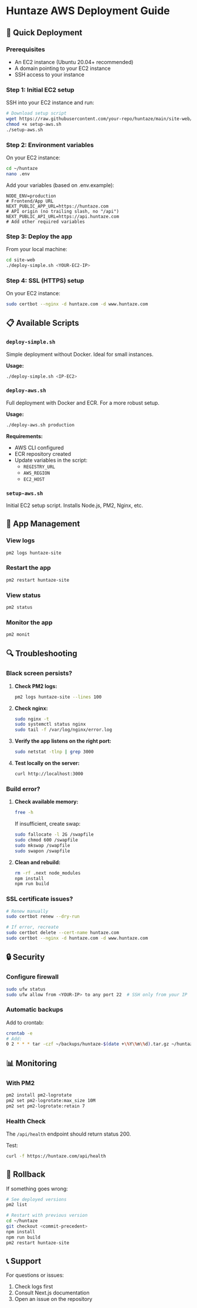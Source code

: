 # Huntaze AWS Deployment Guide

## 🚀 Quick Deployment

### Prerequisites
- An EC2 instance (Ubuntu 20.04+ recommended)
- A domain pointing to your EC2 instance
- SSH access to your instance

### Step 1: Initial EC2 setup

SSH into your EC2 instance and run:

```bash
# Download setup script
wget https://raw.githubusercontent.com/your-repo/huntaze/main/site-web/setup-aws.sh
chmod +x setup-aws.sh
./setup-aws.sh
```

### Step 2: Environment variables

On your EC2 instance:

```bash
cd ~/huntaze
nano .env
```

Add your variables (based on .env.example):

```env
NODE_ENV=production
# Frontend/App URL
NEXT_PUBLIC_APP_URL=https://huntaze.com
# API origin (no trailing slash, no "/api")
NEXT_PUBLIC_API_URL=https://api.huntaze.com
# Add other required variables
```

### Step 3: Deploy the app

From your local machine:

```bash
cd site-web
./deploy-simple.sh <YOUR-EC2-IP>
```

### Step 4: SSL (HTTPS) setup

On your EC2 instance:

```bash
sudo certbot --nginx -d huntaze.com -d www.huntaze.com
```

## 📋 Available Scripts

### `deploy-simple.sh`
Simple deployment without Docker. Ideal for small instances.

**Usage:**
```bash
./deploy-simple.sh <IP-EC2>
```

### `deploy-aws.sh`
Full deployment with Docker and ECR. For a more robust setup.

**Usage:**
```bash
./deploy-aws.sh production
```

**Requirements:**
- AWS CLI configured
- ECR repository created
- Update variables in the script:
  - `REGISTRY_URL`
  - `AWS_REGION`
  - `EC2_HOST`

### `setup-aws.sh`
Initial EC2 setup script. Installs Node.js, PM2, Nginx, etc.

## 🔧 App Management

### View logs
```bash
pm2 logs huntaze-site
```

### Restart the app
```bash
pm2 restart huntaze-site
```

### View status
```bash
pm2 status
```

### Monitor the app
```bash
pm2 monit
```

## 🔍 Troubleshooting

### Black screen persists?

1. **Check PM2 logs:**
   ```bash
   pm2 logs huntaze-site --lines 100
   ```

2. **Check nginx:**
   ```bash
   sudo nginx -t
   sudo systemctl status nginx
   sudo tail -f /var/log/nginx/error.log
   ```

3. **Verify the app listens on the right port:**
   ```bash
   sudo netstat -tlnp | grep 3000
   ```

4. **Test locally on the server:**
   ```bash
   curl http://localhost:3000
   ```

### Build error?

1. **Check available memory:**
   ```bash
   free -h
   ```
   
   If insufficient, create swap:
   ```bash
   sudo fallocate -l 2G /swapfile
   sudo chmod 600 /swapfile
   sudo mkswap /swapfile
   sudo swapon /swapfile
   ```

2. **Clean and rebuild:**
   ```bash
   rm -rf .next node_modules
   npm install
   npm run build
   ```

### SSL certificate issues?

```bash
# Renew manually
sudo certbot renew --dry-run

# If error, recreate
sudo certbot delete --cert-name huntaze.com
sudo certbot --nginx -d huntaze.com -d www.huntaze.com
```

## 🔒 Security

### Configure firewall
```bash
sudo ufw status
sudo ufw allow from <YOUR-IP> to any port 22  # SSH only from your IP
```

### Automatic backups
Add to crontab:
```bash
crontab -e
# Add:
0 2 * * * tar -czf ~/backups/huntaze-$(date +\%Y\%m\%d).tar.gz ~/huntaze
```

## 📊 Monitoring

### With PM2
```bash
pm2 install pm2-logrotate
pm2 set pm2-logrotate:max_size 10M
pm2 set pm2-logrotate:retain 7
```

### Health Check
The `/api/health` endpoint should return status 200.

Test:
```bash
curl -f https://huntaze.com/api/health
```

## 🚨 Rollback

If something goes wrong:

```bash
# See deployed versions
pm2 list

# Restart with previous version
cd ~/huntaze
git checkout <commit-precedent>
npm install
npm run build
pm2 restart huntaze-site
```

## 📞 Support

For questions or issues:
1. Check logs first
2. Consult Next.js documentation
3. Open an issue on the repository
